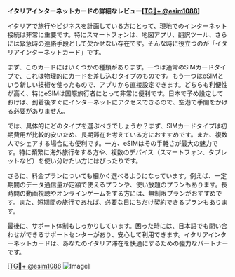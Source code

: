 **イタリアインターネットカードの詳細なレビュー[[TG💪+ @esim1088](https://t.me/s/esim1088)]**

イタリアで旅行やビジネスを計画している方にとって、現地でのインターネット接続は非常に重要です。特にスマートフォンは、地図アプリ、翻訳ツール、さらには緊急時の連絡手段として欠かせない存在です。そんな時に役立つのが「イタリアインターネットカード」です。

まず、このカードにはいくつかの種類があります。一つは通常のSIMカードタイプで、これは物理的にカードを差し込むタイプのものです。もう一つはeSIMという新しい技術を使ったもので、アプリから直接設定できます。どちらも利便性が高く、特にeSIMは国際旅行者にとって非常に便利です。日本で予め設定しておけば、到着後すぐにインターネットにアクセスできるので、空港で手間をかける必要がありません。

では、具体的にどのタイプを選ぶべきでしょうか？まず、SIMカードタイプは初期費用が比較的安いため、長期滞在を考えている方におすすめです。また、複数人でシェアする場合にも便利です。一方、eSIMはその手軽さが最大の魅力です。特に頻繁に海外旅行をする方や、複数のデバイス（スマートフォン、タブレットなど）を使い分けたい方にはぴったりです。

さらに、料金プランについても細かく選べるようになっています。例えば、一定期間のデータ通信量が定額で使えるプランや、使い放題のプランもあります。長時間の動画視聴やオンラインゲームをする方には、無制限プランがおすすめです。また、短期間の旅行であれば、必要な日にちだけ契約できるプランもあります。

最後に、サポート体制もしっかりしています。困った時には、日本語でも問い合わせができるサポートセンターがあり、安心して利用できます。イタリアインターネットカードは、あなたのイタリア滞在を快適にするための強力なパートナーです。

[[TG💪+ @esim1088](https://t.me/s/esim1088) ![Image](https://i.postimg.cc/Y0z9fWf4/image.png)]